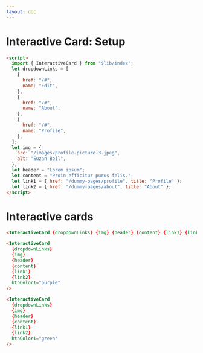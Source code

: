 ```yaml
---
layout: doc
---
```


<script>
  import { InteractiveCard } from "$lib/index";
  let dropdownLinks = [
    {
      href: "/#",
      name: "Edit",
    },
    {
      href: "/#",
      name: "About",
    },
    {
      href: "/#",
      name: "Profile",
    },
  ];
  let img = {
    src: "/images/profile-picture-3.jpeg",
    alt: "Suzan Boil",
  };
  let header = "Lorem ipsum";
  let content = "Proin efficitur purus felis.";
  let link1 = { href: "/dummy-pages/profile", title: "Profile" };
  let link2 = { href: "/dummy-pages/about", title: "About" };
</script>

<h1 class="text-3xl w-full dark:text-white">Interactive Card: Setup</h1>

```html
<script>
  import { InteractiveCard } from "$lib/index";
  let dropdownLinks = [
    {
      href: "/#",
      name: "Edit",
    },
    {
      href: "/#",
      name: "About",
    },
    {
      href: "/#",
      name: "Profile",
    },
  ];
  let img = {
    src: "/images/profile-picture-3.jpeg",
    alt: "Suzan Boil",
  };
  let header = "Lorem ipsum";
  let content = "Proin efficitur purus felis.";
  let link1 = { href: "/dummy-pages/profile", title: "Profile" };
  let link2 = { href: "/dummy-pages/about", title: "About" };
</script>
```

<h1 class="text-3xl w-full dark:text-white">Interactive cards</h1>

```html
<InteractiveCard {dropdownLinks} {img} {header} {content} {link1} {link2} />

<InteractiveCard
  {dropdownLinks}
  {img}
  {header}
  {content}
  {link1}
  {link2}
  btnColor1="purple"
/>

<InteractiveCard
  {dropdownLinks}
  {img}
  {header}
  {content}
  {link1}
  {link2}
  btnColor1="green"
/>
```


<div class="flex flex-wrap mx-auto p-8">
  <div class="flex-auto p-4">
    <InteractiveCard {dropdownLinks} {img} {header} {content} {link1} {link2} />
  </div>
  <div class="flex-auto p-4">
    <InteractiveCard
      {dropdownLinks}
      {img}
      {header}
      {content}
      {link1}
      {link2}
      btnColor1="purple"
    />
  </div>
  <div class="flex-auto p-4">
    <InteractiveCard
      {dropdownLinks}
      {img}
      {header}
      {content}
      {link1}
      {link2}
      btnColor1="green"
    />
  </div>
  <div class="flex-auto p-4">
    <InteractiveCard
      {dropdownLinks}
      {img}
      {header}
      {content}
      {link1}
      btnColor1="red"
    />
  </div>
</div>
<div class="flex flex-wrap mx-auto p-8">
  <div class="flex-auto p-4">
    <InteractiveCard {dropdownLinks} {img} {header} {content} {link2} />
  </div>
  <div class="flex-auto p-4">
    <InteractiveCard {dropdownLinks} {img} {header} {content} />
  </div>
</div>
